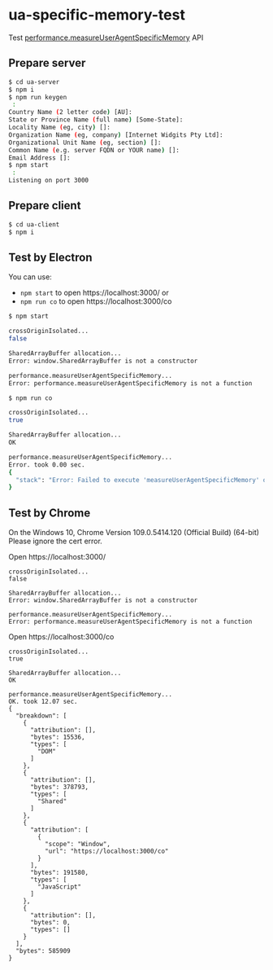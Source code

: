 # ua-specific-memory-test

Test [performance.measureUserAgentSpecificMemory](https://developer.mozilla.org/en-US/docs/Web/API/Performance/measureUserAgentSpecificMemory) API

## Prepare server

~~~ bash
$ cd ua-server
$ npm i
$ npm run keygen
 :
Country Name (2 letter code) [AU]:
State or Province Name (full name) [Some-State]:
Locality Name (eg, city) []:
Organization Name (eg, company) [Internet Widgits Pty Ltd]:
Organizational Unit Name (eg, section) []:
Common Name (e.g. server FQDN or YOUR name) []:
Email Address []:
$ npm start
 :
Listening on port 3000
~~~

## Prepare client

~~~ bash
$ cd ua-client
$ npm i
~~~

## Test by Electron

You can use:

- `npm start` to open https://localhost:3000/ or
- `npm run co` to open https://localhost:3000/co

~~~ bash
$ npm start

crossOriginIsolated...
false

SharedArrayBuffer allocation...
Error: window.SharedArrayBuffer is not a constructor

performance.measureUserAgentSpecificMemory...
Error: performance.measureUserAgentSpecificMemory is not a function
~~~

~~~ bash
$ npm run co

crossOriginIsolated...
true

SharedArrayBuffer allocation...
OK

performance.measureUserAgentSpecificMemory...
Error. took 0.00 sec.
{
  "stack": "Error: Failed to execute 'measureUserAgentSpecificMemory' on 'Performance': performance.measureUserAgentSpecificMemory is not available.\n    at perfMemoryTest (https://localhost:3000/co:41:21)\n    at https://localhost:3000/co:60:5"
}
~~~

## Test by Chrome

On the Windows 10, Chrome Version 109.0.5414.120 (Official Build) (64-bit)  
Please ignore the cert error.

Open https://localhost:3000/  

~~~ text
crossOriginIsolated...
false

SharedArrayBuffer allocation...
Error: window.SharedArrayBuffer is not a constructor

performance.measureUserAgentSpecificMemory...
Error: performance.measureUserAgentSpecificMemory is not a function
~~~

Open https://localhost:3000/co  

~~~ text
crossOriginIsolated...
true

SharedArrayBuffer allocation...
OK

performance.measureUserAgentSpecificMemory...
OK. took 12.07 sec.
{
  "breakdown": [
    {
      "attribution": [],
      "bytes": 15536,
      "types": [
        "DOM"
      ]
    },
    {
      "attribution": [],
      "bytes": 378793,
      "types": [
        "Shared"
      ]
    },
    {
      "attribution": [
        {
          "scope": "Window",
          "url": "https://localhost:3000/co"
        }
      ],
      "bytes": 191580,
      "types": [
        "JavaScript"
      ]
    },
    {
      "attribution": [],
      "bytes": 0,
      "types": []
    }
  ],
  "bytes": 585909
}
~~~